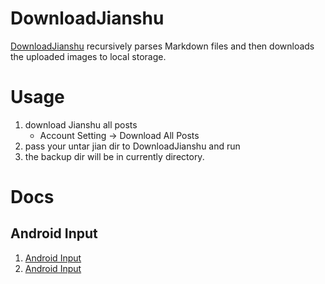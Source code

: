 # DownloadJianshu
[DownloadJianshu](https://github.com/wbo4958/jianshu/blob/master/src/DownLoadJianshu.java) recursively parses Markdown files and then downloads the uploaded images to local storage.

# Usage
1. download Jianshu all posts
    - Account Setting -> Download All Posts
1. pass your untar jian dir to DownloadJianshu and run
1. the backup dir will be in currently directory.


# Docs

## Android Input

1. [Android Input](./docs/Android-Input/Android-Input.md)
1. [Android Input](https://github.com/wbo4958/jianshu/blob/master/docs/Android-Input/Android-Input/Android-Input.md)
